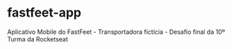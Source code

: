 # fastfeet-app
Aplicativo Mobile do FastFeet - Transportadora fictícia - Desafio final da 10º Turma da Rocketseat
